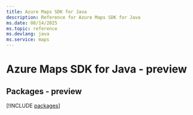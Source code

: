 ```yaml
---
title: Azure Maps SDK for Java
description: Reference for Azure Maps SDK for Java
ms.date: 08/14/2025
ms.topic: reference
ms.devlang: java
ms.service: maps
---
```

# Azure Maps SDK for Java - preview
## Packages - preview
[!INCLUDE [packages](maps-index.md)]